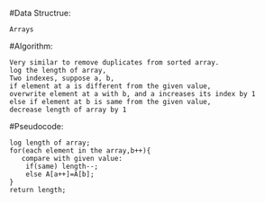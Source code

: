  #Data Structrue:
 
    Arrays
  
 #Algorithm:
 
    Very similar to remove duplicates from sorted array.
    log the length of array,
    Two indexes, suppose a, b,
    if element at a is different from the given value,
    overwrite element at a with b, and a increases its index by 1
    else if element at b is same from the given value, 
    decrease length of array by 1
    
 #Pseudocode:
 
    log length of array;
    for(each element in the array,b++){
       compare with given value:
        if(same) length--;
        else A[a++]=A[b];
    }
    return length;
